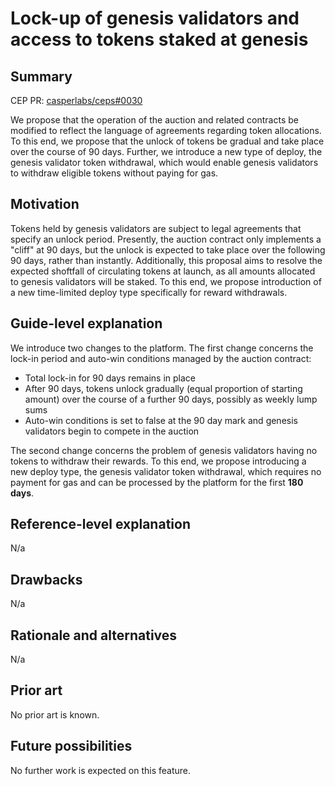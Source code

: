 # Lock-up of genesis validators and access to tokens staked at genesis

## Summary

[summary]: #summary

CEP PR: [casperlabs/ceps#0030](https://github.com/casperlabs/ceps/pull/0030)

We propose that the operation of the auction and related contracts be modified to reflect the language of agreements regarding token allocations. To this end, we propose that the unlock of tokens be gradual and take place over the course of 90 days. Further, we introduce a new type of deploy, the genesis validator token withdrawal, which would enable genesis validators to withdraw eligible tokens without paying for gas.

## Motivation

[motivation]: #motivation

Tokens held by genesis validators are subject to legal agreements that specify an unlock period. Presently, the auction contract only implements a "cliff" at 90 days, but the unlock is expected to take place over the following 90 days, rather than instantly. Additionally, this proposal aims to resolve the expected shoftfall of circulating tokens at launch, as all amounts allocated to genesis validators will be staked. To this end, we propose introduction of a new time-limited deploy type specifically for reward withdrawals.

## Guide-level explanation

[guide-level-explanation]: #guide-level-explanation

We introduce two changes to the platform. The first change concerns the lock-in period and auto-win conditions managed by the auction contract:

- Total lock-in for 90 days remains in place
- After 90 days, tokens unlock gradually (equal proportion of starting amount) over the course of a further 90 days, possibly as weekly lump sums
- Auto-win conditions is set to false at the 90 day mark and genesis validators begin to compete in the auction

The second change concerns the problem of genesis validators having no tokens to withdraw their rewards. To this end, we propose introducing a new deploy type, the genesis validator token withdrawal, which requires no payment for gas and can be processed by the platform for the first **180 days**.

## Reference-level explanation

[reference-level-explanation]: #reference-level-explanation

N/a

## Drawbacks

[drawbacks]: #drawbacks

N/a

## Rationale and alternatives

[rationale-and-alternatives]: #rationale-and-alternatives

N/a

## Prior art

[prior-art]: #prior-art

No prior art is known.

## Future possibilities

[future-possibilities]: #future-possibilities

No further work is expected on this feature.
